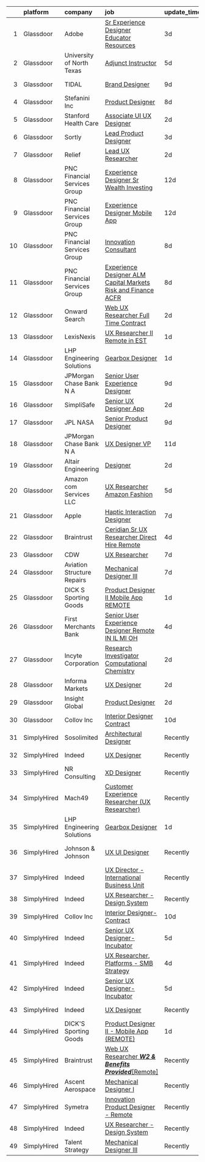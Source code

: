 

|    | platform    | company                      | job                                                                                                                                                                                                                                                                                                                                                                                                                                                                                                                                                                                                                                                                                                                                                                                                                                                                                                                                                                                                                                                                                                                                                                                                                                                                                                                                                                                                                                                                                                                                                                                                                                                                                          | update_time   | location                   |
|---:|:------------|:-----------------------------|:---------------------------------------------------------------------------------------------------------------------------------------------------------------------------------------------------------------------------------------------------------------------------------------------------------------------------------------------------------------------------------------------------------------------------------------------------------------------------------------------------------------------------------------------------------------------------------------------------------------------------------------------------------------------------------------------------------------------------------------------------------------------------------------------------------------------------------------------------------------------------------------------------------------------------------------------------------------------------------------------------------------------------------------------------------------------------------------------------------------------------------------------------------------------------------------------------------------------------------------------------------------------------------------------------------------------------------------------------------------------------------------------------------------------------------------------------------------------------------------------------------------------------------------------------------------------------------------------------------------------------------------------------------------------------------------------|:--------------|:---------------------------|
|  1 | Glassdoor   | Adobe                        | [Sr Experience Designer  Educator Resources](https://www.glassdoor.com/partner/jobListing.htm?pos=112&ao=1136043&s=58&guid=000001820ae89340ab7ce82d9c75471e&src=GD_JOB_AD&t=SR&vt=w&cs=1_8c2a128e&cb=1658040390809&jobListingId=1008002526524&jrtk=3-0-1g85eh4ski9h3801-1g85eh4t5ghre800-377edc9fe295c2cd-)                                                                                                                                                                                                                                                                                                                                                                                                                                                                                                                                                                                                                                                                                                                                                                                                                                                                                                                                                                                                                                                                                                                                                                                                                                                                                                                                                                                  | 3d            | San Francisco, CA          |
|  2 | Glassdoor   | University of North Texas    | [Adjunct Instructor](https://www.glassdoor.com/partner/jobListing.htm?pos=122&ao=1136043&s=58&guid=000001820ae89340ab7ce82d9c75471e&src=GD_JOB_AD&t=SR&vt=w&cs=1_a7245480&cb=1658040390810&jobListingId=1007998078690&jrtk=3-0-1g85eh4ski9h3801-1g85eh4t5ghre800-11123885eecd12ba-)                                                                                                                                                                                                                                                                                                                                                                                                                                                                                                                                                                                                                                                                                                                                                                                                                                                                                                                                                                                                                                                                                                                                                                                                                                                                                                                                                                                                          | 5d            | Denton, TX                 |
|  3 | Glassdoor   | TIDAL                        | [Brand Designer](https://www.glassdoor.com/partner/jobListing.htm?pos=106&ao=1136043&s=58&guid=000001820ae89340ab7ce82d9c75471e&src=GD_JOB_AD&t=SR&vt=w&cs=1_50d3bc2d&cb=1658040390809&jobListingId=1007991684188&jrtk=3-0-1g85eh4ski9h3801-1g85eh4t5ghre800-34481a920c14f864-)                                                                                                                                                                                                                                                                                                                                                                                                                                                                                                                                                                                                                                                                                                                                                                                                                                                                                                                                                                                                                                                                                                                                                                                                                                                                                                                                                                                                              | 9d            | New York, NY               |
|  4 | Glassdoor   | Stefanini  Inc               | [Product Designer](https://www.glassdoor.com/partner/jobListing.htm?pos=118&ao=1136043&s=58&guid=000001820ae89340ab7ce82d9c75471e&src=GD_JOB_AD&t=SR&vt=w&ea=1&cs=1_69c8aaaa&cb=1658040390810&jobListingId=1007993852074&jrtk=3-0-1g85eh4ski9h3801-1g85eh4t5ghre800-56990b212e5da083-)                                                                                                                                                                                                                                                                                                                                                                                                                                                                                                                                                                                                                                                                                                                                                                                                                                                                                                                                                                                                                                                                                                                                                                                                                                                                                                                                                                                                       | 8d            | Dearborn, MI               |
|  5 | Glassdoor   | Stanford Health Care         | [Associate UI UX Designer](https://www.glassdoor.com/partner/jobListing.htm?pos=105&ao=1136043&s=58&guid=000001820ae89340ab7ce82d9c75471e&src=GD_JOB_AD&t=SR&vt=w&cs=1_dc8d4b89&cb=1658040390808&jobListingId=1008006587395&jrtk=3-0-1g85eh4ski9h3801-1g85eh4t5ghre800-82d0a8a1108638f8-)                                                                                                                                                                                                                                                                                                                                                                                                                                                                                                                                                                                                                                                                                                                                                                                                                                                                                                                                                                                                                                                                                                                                                                                                                                                                                                                                                                                                    | 2d            | Palo Alto, CA              |
|  6 | Glassdoor   | Sortly                       | [Lead Product Designer](https://www.glassdoor.com/partner/jobListing.htm?pos=126&ao=1136043&s=58&guid=000001820ae89340ab7ce82d9c75471e&src=GD_JOB_AD&t=SR&vt=w&ea=1&cs=1_cbd57154&cb=1658040390813&jobListingId=1008003696829&jrtk=3-0-1g85eh4ski9h3801-1g85eh4t5ghre800-e0c01d7fa5bc23f8-)                                                                                                                                                                                                                                                                                                                                                                                                                                                                                                                                                                                                                                                                                                                                                                                                                                                                                                                                                                                                                                                                                                                                                                                                                                                                                                                                                                                                  | 3d            | Remote                     |
|  7 | Glassdoor   | Relief                       | [Lead UX Researcher](https://www.glassdoor.com/partner/jobListing.htm?pos=129&ao=1136043&s=58&guid=000001820ae89340ab7ce82d9c75471e&src=GD_JOB_AD&t=SR&vt=w&ea=1&cs=1_cedaccc5&cb=1658040390813&jobListingId=1008006015741&jrtk=3-0-1g85eh4ski9h3801-1g85eh4t5ghre800-e2e088f46b110141-)                                                                                                                                                                                                                                                                                                                                                                                                                                                                                                                                                                                                                                                                                                                                                                                                                                                                                                                                                                                                                                                                                                                                                                                                                                                                                                                                                                                                     | 2d            | Remote                     |
|  8 | Glassdoor   | PNC Financial Services Group | [Experience Designer Sr  Wealth   Investing](https://www.glassdoor.com/partner/jobListing.htm?pos=103&ao=1110586&s=58&guid=000001820ae89340ab7ce82d9c75471e&src=GD_JOB_AD&t=SR&vt=w&cs=1_68d8297b&cb=1658040390808&jobListingId=1007982586230&cpc=723ADC3DFE402989&jrtk=3-0-1g85eh4ski9h3801-1g85eh4t5ghre800-852df09ee39d4410--6NYlbfkN0AMofH_6zXbiqn6xehDj89HQNfpf30LHk40Y3Yl5cZTpm-EXukPQNetNbgZyPcaSjnrLyJG9xGhiJn6AMY7nPZIIk2W6QbAtdkHw7c08s-HRR-EwtVAVmAgm1s_EwF_EOKO_eWV3Ao9CuqBCzw3dZYwMHor6NJcWn1WU-8gw0fbu_LCJkTQGiOAmi1l1Y4_qFFSGZRFtJPcEPy7eKvOkPIKMVIm8_n6oMb7tVV0OEpfZBK7j7tw2QBoJJ_4qIK0pXP_usLwsBtPUdMSYNJ4zBlUZ4qdmRuxdTxgZ2jTaFACba_iGmGI06Tv98tqMw5zHwWrriV2aVDJl8BPfOeqmiqicmmJhc9mBx3hRQ6LfmYobxnsfO1ye2XcIUyfz2PqGOdBu9jwT9U_SQ968zKBauWHyw3pMPDSWyheep7DQiSiLATSRsXWpE6L4ztLwuHR5L2t4mou12jYX_b38lGszdSY_nS-6OZOr6aeF_-ERkoe-y2UU2qqnefok4DZijSQ3_Rq3NbYnDzOOkZtcsuLtoxUuxONWBM0NJ7BSy4O3o7dYyudc-QgNoV_NFLfagRTWNL2_uAx6LLy4KTmzpODAuJ8tJrxKkviyVsUepG9SY53_61dW6jHnm67CruwoYRcNtf6Y-TCeI9-za0YQp4-DQZuXRBV73OvaBL8cK4O4YjM14ULvdeXA2xvJ6jDjkoJR9Lzd0kZGmJXi7yl4I3p8EJHfM6qCr9GuRJ01EPoWfweAXgKLUUoPUmEI9Ob-BxCgje2p2Wkgm8piWDlkUqKaYYFqKcBofQ_Aqm1iUWfSw0BelGYOlUd2uGsJn-8uj0m5IMWuhDvRcmREnGJ57EwTVwCmhdy_l-DGa7LtkNl6ULQPvYI9_ARUnZWPsXeegwjZi1v_WzYTOtRjcS8DQgmUKj_nTgi-mBTpZM8aUql6_ZNHhH8cpPfau7uAza0twXx2VaC6T8F03ScpPb3LwwbWQIdAO4Yy22czgFnPlNwIx2x39jkcnOddAGVPMAKmm0vW1FMgtTSicc7ReGql79BbJLsgrZyEcyCn4Kv0v-MuPCMFAnkSPdDmqtKXeTYE9tjOybKC_Tgwvae94btdrwo0CI-WcYZgRZrt-k22pdk61LLg-MWuO36xKZaiJ8wcZ4peUL2TSOpa27qBVgNtjZEF8EIyvWXh_qocuDlncSk9dxgI6WL0lWBP201QPYX0V-xhDshdrxxZ8eHJN0bcaw-taBKGvUACrXYM9quL2lwvmWFi2nlJ0NPs4Ev7YErsWeFu0vB-7ike1fhAg%3D%3D) | 12d           | Pittsburgh, PA             |
|  9 | Glassdoor   | PNC Financial Services Group | [Experience Designer   Mobile App](https://www.glassdoor.com/partner/jobListing.htm?pos=101&ao=1110586&s=58&guid=000001820ae89340ab7ce82d9c75471e&src=GD_JOB_AD&t=SR&vt=w&cs=1_4c285488&cb=1658040390808&jobListingId=1007982588220&cpc=82B3195DA92CAF92&jrtk=3-0-1g85eh4ski9h3801-1g85eh4t5ghre800-68cc8588b984d398--6NYlbfkN0AMofH_6zXbiqn6xehDj89HQNfpf30LHk40Y3Yl5cZTpm-EXukPQNetNbgZyPcaSjnrLyJG9xGhiN6pcVensUROEhmMBG7ruwUuDO-3_ER7-oi202RhxDgnRm9NWBYVYuubQ-auQ_EhJGJa8tPCBiXfYspzCyP3wsAGyYVw-kFoVeUxWUMk5KoAKTwPC2hBczVQ5fzXXuJKo5775nOXHPeFUXrToHYYj2c7A1iv6pB8-qZypGDA6o3zpCJeCLxyOl4jf969_G13B_6E8YjCKCvL-cAuAuYfNVMWFqtbjwmtiB_y-yh_pOWuSucEgfSC9eOqJEUA9R1kwF10NPsZTZ9GrYFU1D8fz4-L6nLhHqmUUWn_KRXu0BlznilqiVcGW0istNtXqDnzW03tNR0c7xlXx9q6x4XhVCg8Ul8gDj7WhAMBRK79dxfvGrIL7nPnTCon5_PeorM_GnMvoND5zoH6tj0fkn14xOFXyuE9BMDdWB9O_kPC2BH0NkawqK3Eo3945RrFy1lqyFdeoN0ZvS_AgXVBe2J3SEAW427QYqGx336pWk0lXpL4vNUU_E-wA1gpLZBHysRhotNXjmqFXdbL7lQTBTQiDIwd2yhDi7Lq9H_r4fRoQW5ArqmLckcLsnYVjd06DFOrwtRWwMyLJ9UJ8koxF5zV0s-bupFjYLcF6HBAx_GYGd4ShKrPssYATDqlnlrL55NecWPwxNIpnFz4APkZk6t5VKm-BKnZOEuSHzo2niCUG7APsw8lrKIjVVcROFMOZy-Mzqqd6aBdpKsM1VG3qW1mphp6CVwZdPvf00_hCjzjNJ8U0h-7ErrIop_S7ph-gdtmKPYtfVJPqrI6NHdJrotOS53X6DWm6tonsRIBeJCOIgRJccrRJLSoX3BonFCE0E5myBIrXZbvscpjwsYne6qF-JRyMPTgeep7xIGMnoq9SS07PD6VDrvNwWgoL3XqDkSCgXXSuPc4aeu5L1j780PFEi4m16onX3eWfbfyTNg2cjVaOcrYyNDkcCuongGYycF-RDIYYY9kn7mumnTa2PDDFDrzTR1dhC6HvGpN4fRD7kXzS7Vlex3VicfWzKotkVAmHAIjG6ahKgfxUTKFdWthF64jV1YwW2-W-BGvU1J7R_wxj2JXX25xF4NCFXk02aoxFqPf_Ay-F14XkoQKe3ljKrk7gnginCGINXTv8vxGk5fnbP4qbErgGcPxAoM0qiB_qLsWkbplFavE)                                                                       | 12d           | Pittsburgh, PA             |
| 10 | Glassdoor   | PNC Financial Services Group | [Innovation Consultant](https://www.glassdoor.com/partner/jobListing.htm?pos=123&ao=1136043&s=58&guid=000001820ae89340ab7ce82d9c75471e&src=GD_JOB_AD&t=SR&vt=w&cs=1_05528d0a&cb=1658040390810&jobListingId=1007993895260&jrtk=3-0-1g85eh4ski9h3801-1g85eh4t5ghre800-2ad32cf42f2e637e-)                                                                                                                                                                                                                                                                                                                                                                                                                                                                                                                                                                                                                                                                                                                                                                                                                                                                                                                                                                                                                                                                                                                                                                                                                                                                                                                                                                                                       | 8d            | Pittsburgh, PA             |
| 11 | Glassdoor   | PNC Financial Services Group | [Experience Designer   ALM  Capital Markets  Risk and Finance  ACFR ](https://www.glassdoor.com/partner/jobListing.htm?pos=128&ao=1136043&s=58&guid=000001820ae89340ab7ce82d9c75471e&src=GD_JOB_AD&t=SR&vt=w&cs=1_47d3d137&cb=1658040390813&jobListingId=1007993895438&jrtk=3-0-1g85eh4ski9h3801-1g85eh4t5ghre800-eb96139871395f34-)                                                                                                                                                                                                                                                                                                                                                                                                                                                                                                                                                                                                                                                                                                                                                                                                                                                                                                                                                                                                                                                                                                                                                                                                                                                                                                                                                         | 8d            | New York, NY               |
| 12 | Glassdoor   | Onward Search                | [Web UX Researcher  Full Time  Contract ](https://www.glassdoor.com/partner/jobListing.htm?pos=104&ao=1110586&s=58&guid=000001820ae89340ab7ce82d9c75471e&src=GD_JOB_AD&t=SR&vt=w&cs=1_625ede27&cb=1658040390808&jobListingId=1008005501937&cpc=334ABAF5D42DC775&jrtk=3-0-1g85eh4ski9h3801-1g85eh4t5ghre800-a3bbd19de3746ecd--6NYlbfkN0B7YoEZZ2QAGDyEGGmBPAUWSHc1Mt3sMCn9FehKcWA3w8FH2hNAUDUUAF3DNhQFSEidb9E_fyB2635xYtWEG6LLSYCXgYnIslJl3Yx8mmOpvGpCUqvIAXaFaMrpy5hKskjUT68f1KdrkZlWF4SLSupbxOOB0tlV_m-cpRbczRNLnxjcR4K3GEaNOFesCNvK6ZHiAmc69L0Q8XOO7DnuiWPehMA8IVxUgi9Vs69JMY94NoP3koUWwLMFVx-_UWkmQ5FuIFla4qtdNjTy9oTFjyyqHtrPESPv7N5GWqD8qzcztP3jpdrRWDUG1qOAzzt2wwzhk7FsiaUI1WyA6y2r86hFDVmSi0z_Rldv9wwnom607LirshutAy2wE8l5QMQDc4ZR35CjSmDlhT4fnaGrLXvM2VkI54Iy6riZDmS9iFkVxKjtLfd7BBJ6GzGC6Ss6neE9zgyFTBPuzjrts3DCiy_yurg3L-ey2REPnyOXgO2fTH6NHycWtdsNIDgIBDXoYg1bE6knZHht1KhSkNq5Ipy5qINKvRo8lKJ32XrGPTkFijGpNq0VDPmLx6dvUyrCjzSlXndS9gIXP-1JnWhPPpXOCw7yTj7B4kh-DBrnlKpGody_OcSATlqO_PYNvlCSE_IwV8hfEuIDc80esEiT83Yx1uDukRqRp7KuL1Cy_2UZ8A5zLqOTFEuB_qNFw-qFMzqDivVBOmWQQ47anZsOFcv0e_PHZyCRQgeg6wTEils_mhzs_Q3qMNvF5CIfY_NB8DCtd8DlmQw5gx0NbS1d1y13s1D-Bo85gjJhT4C3p-tCsd2DgFipUrJq7z37T-D_6Zko3VLVKht8UiMKTymbZAIv9WhSn5RBBnvNhOtwF_o_2F6sDsH_KHNTkvEyVfzfcTxNQ8SP-Qx3sD-mq18251ko642PTaLsd6ULMFS4pg873lNscdb-jsrNUqTIbOqD6cvAw0Ei5iyB0CH_VQ82miCcjNgogU2X7mMQYeoAse9h_zoawB7ewFO-IzX0H65c6Rq8KUCAY9MFCw%3D%3D)                                                                                                                                                                                                                                                                    | 2d            | Newark, CA                 |
| 13 | Glassdoor   | LexisNexis                   | [UX Researcher II  Remote   in EST ](https://www.glassdoor.com/partner/jobListing.htm?pos=113&ao=1136043&s=58&guid=000001820ae89340ab7ce82d9c75471e&src=GD_JOB_AD&t=SR&vt=w&cs=1_c5c0fc5c&cb=1658040390809&jobListingId=1008008674114&jrtk=3-0-1g85eh4ski9h3801-1g85eh4t5ghre800-853ccee2b6d54b21-)                                                                                                                                                                                                                                                                                                                                                                                                                                                                                                                                                                                                                                                                                                                                                                                                                                                                                                                                                                                                                                                                                                                                                                                                                                                                                                                                                                                          | 1d            | North Carolina             |
| 14 | Glassdoor   | LHP Engineering Solutions    | [Gearbox Designer](https://www.glassdoor.com/partner/jobListing.htm?pos=111&ao=1136043&s=58&guid=000001820ae89340ab7ce82d9c75471e&src=GD_JOB_AD&t=SR&vt=w&ea=1&cs=1_0afbf645&cb=1658040390809&jobListingId=1008008477798&jrtk=3-0-1g85eh4ski9h3801-1g85eh4t5ghre800-1593ba4b841fd41b-)                                                                                                                                                                                                                                                                                                                                                                                                                                                                                                                                                                                                                                                                                                                                                                                                                                                                                                                                                                                                                                                                                                                                                                                                                                                                                                                                                                                                       | 1d            | Novi, MI                   |
| 15 | Glassdoor   | JPMorgan Chase Bank  N A     | [Senior User Experience Designer](https://www.glassdoor.com/partner/jobListing.htm?pos=125&ao=1136043&s=58&guid=000001820ae89340ab7ce82d9c75471e&src=GD_JOB_AD&t=SR&vt=w&cs=1_469c6b14&cb=1658040390810&jobListingId=1007991504187&jrtk=3-0-1g85eh4ski9h3801-1g85eh4t5ghre800-87ea9470d0349728-)                                                                                                                                                                                                                                                                                                                                                                                                                                                                                                                                                                                                                                                                                                                                                                                                                                                                                                                                                                                                                                                                                                                                                                                                                                                                                                                                                                                             | 9d            | Chicago, IL                |
| 16 | Glassdoor   | SimpliSafe                   | [Senior UX Designer  App](https://www.glassdoor.com/partner/jobListing.htm?pos=130&ao=1136043&s=58&guid=000001820ae89340ab7ce82d9c75471e&src=GD_JOB_AD&t=SR&vt=w&ea=1&cs=1_acc74b2c&cb=1658040390813&jobListingId=1008005912574&jrtk=3-0-1g85eh4ski9h3801-1g85eh4t5ghre800-2220c3f75c3d3ad9-)                                                                                                                                                                                                                                                                                                                                                                                                                                                                                                                                                                                                                                                                                                                                                                                                                                                                                                                                                                                                                                                                                                                                                                                                                                                                                                                                                                                                | 2d            | Boston, MA                 |
| 17 | Glassdoor   | JPL NASA                     | [Senior Product Designer](https://www.glassdoor.com/partner/jobListing.htm?pos=110&ao=1136043&s=58&guid=000001820ae89340ab7ce82d9c75471e&src=GD_JOB_AD&t=SR&vt=w&cs=1_20efaae3&cb=1658040390809&jobListingId=1007989694735&jrtk=3-0-1g85eh4ski9h3801-1g85eh4t5ghre800-726b97320080a688-)                                                                                                                                                                                                                                                                                                                                                                                                                                                                                                                                                                                                                                                                                                                                                                                                                                                                                                                                                                                                                                                                                                                                                                                                                                                                                                                                                                                                     | 9d            | Pasadena, CA               |
| 18 | Glassdoor   | JPMorgan Chase Bank  N A     | [UX Designer  VP](https://www.glassdoor.com/partner/jobListing.htm?pos=120&ao=1136043&s=58&guid=000001820ae89340ab7ce82d9c75471e&src=GD_JOB_AD&t=SR&vt=w&cs=1_f87b3e50&cb=1658040390810&jobListingId=1007986250091&jrtk=3-0-1g85eh4ski9h3801-1g85eh4t5ghre800-8f8bdca42a820949-)                                                                                                                                                                                                                                                                                                                                                                                                                                                                                                                                                                                                                                                                                                                                                                                                                                                                                                                                                                                                                                                                                                                                                                                                                                                                                                                                                                                                             | 11d           | Columbus, OH               |
| 19 | Glassdoor   | Altair Engineering           | [Designer](https://www.glassdoor.com/partner/jobListing.htm?pos=116&ao=1136043&s=58&guid=000001820ae89340ab7ce82d9c75471e&src=GD_JOB_AD&t=SR&vt=w&cs=1_4b8a3ec0&cb=1658040390810&jobListingId=1008006488984&jrtk=3-0-1g85eh4ski9h3801-1g85eh4t5ghre800-c3da16eb45760725-)                                                                                                                                                                                                                                                                                                                                                                                                                                                                                                                                                                                                                                                                                                                                                                                                                                                                                                                                                                                                                                                                                                                                                                                                                                                                                                                                                                                                                    | 2d            | Troy, MI                   |
| 20 | Glassdoor   | Amazon com Services LLC      | [UX Researcher  Amazon Fashion](https://www.glassdoor.com/partner/jobListing.htm?pos=114&ao=1136043&s=58&guid=000001820ae89340ab7ce82d9c75471e&src=GD_JOB_AD&t=SR&vt=w&cs=1_1880c19c&cb=1658040390809&jobListingId=1007998212290&jrtk=3-0-1g85eh4ski9h3801-1g85eh4t5ghre800-55719db91ea1cfd5-)                                                                                                                                                                                                                                                                                                                                                                                                                                                                                                                                                                                                                                                                                                                                                                                                                                                                                                                                                                                                                                                                                                                                                                                                                                                                                                                                                                                               | 5d            | Seattle, WA                |
| 21 | Glassdoor   | Apple                        | [Haptic Interaction Designer](https://www.glassdoor.com/partner/jobListing.htm?pos=107&ao=1136043&s=58&guid=000001820ae89340ab7ce82d9c75471e&src=GD_JOB_AD&t=SR&vt=w&cs=1_0553f340&cb=1658040390809&jobListingId=1007994237603&jrtk=3-0-1g85eh4ski9h3801-1g85eh4t5ghre800-5900c6dd87662369-)                                                                                                                                                                                                                                                                                                                                                                                                                                                                                                                                                                                                                                                                                                                                                                                                                                                                                                                                                                                                                                                                                                                                                                                                                                                                                                                                                                                                 | 7d            | Cupertino, CA              |
| 22 | Glassdoor   | Braintrust                   | [Ceridian   Sr UX Researcher   Direct Hire  Remote ](https://www.glassdoor.com/partner/jobListing.htm?pos=121&ao=1136043&s=58&guid=000001820ae89340ab7ce82d9c75471e&src=GD_JOB_AD&t=SR&vt=w&cs=1_3f0355f3&cb=1658040390810&jobListingId=1008000725172&jrtk=3-0-1g85eh4ski9h3801-1g85eh4t5ghre800-ce75e25b30663977-)                                                                                                                                                                                                                                                                                                                                                                                                                                                                                                                                                                                                                                                                                                                                                                                                                                                                                                                                                                                                                                                                                                                                                                                                                                                                                                                                                                          | 4d            | San Francisco, CA          |
| 23 | Glassdoor   | CDW                          | [UX Researcher](https://www.glassdoor.com/partner/jobListing.htm?pos=117&ao=1136043&s=58&guid=000001820ae89340ab7ce82d9c75471e&src=GD_JOB_AD&t=SR&vt=w&cs=1_e314c8b1&cb=1658040390810&jobListingId=1007994828686&jrtk=3-0-1g85eh4ski9h3801-1g85eh4t5ghre800-1518a447f5e73cdd-)                                                                                                                                                                                                                                                                                                                                                                                                                                                                                                                                                                                                                                                                                                                                                                                                                                                                                                                                                                                                                                                                                                                                                                                                                                                                                                                                                                                                               | 7d            | Remote                     |
| 24 | Glassdoor   | Aviation Structure Repairs   | [Mechanical Designer III](https://www.glassdoor.com/partner/jobListing.htm?pos=127&ao=1136043&s=58&guid=000001820ae89340ab7ce82d9c75471e&src=GD_JOB_AD&t=SR&vt=w&ea=1&cs=1_07ecfc69&cb=1658040390813&jobListingId=1007994315994&jrtk=3-0-1g85eh4ski9h3801-1g85eh4t5ghre800-4face29f42c2021e-)                                                                                                                                                                                                                                                                                                                                                                                                                                                                                                                                                                                                                                                                                                                                                                                                                                                                                                                                                                                                                                                                                                                                                                                                                                                                                                                                                                                                | 7d            | Macomb, MI                 |
| 25 | Glassdoor   | DICK S Sporting Goods        | [Product Designer II   Mobile App  REMOTE ](https://www.glassdoor.com/partner/jobListing.htm?pos=108&ao=1136043&s=58&guid=000001820ae89340ab7ce82d9c75471e&src=GD_JOB_AD&t=SR&vt=w&cs=1_595b6d3e&cb=1658040390809&jobListingId=1008008941755&jrtk=3-0-1g85eh4ski9h3801-1g85eh4t5ghre800-be7c7078d6baa20f-)                                                                                                                                                                                                                                                                                                                                                                                                                                                                                                                                                                                                                                                                                                                                                                                                                                                                                                                                                                                                                                                                                                                                                                                                                                                                                                                                                                                   | 1d            | Coraopolis, PA             |
| 26 | Glassdoor   | First Merchants Bank         | [Senior User Experience Designer  Remote IN  IL  MI  OH ](https://www.glassdoor.com/partner/jobListing.htm?pos=115&ao=1136043&s=58&guid=000001820ae89340ab7ce82d9c75471e&src=GD_JOB_AD&t=SR&vt=w&cs=1_a27f000d&cb=1658040390810&jobListingId=1008001128862&jrtk=3-0-1g85eh4ski9h3801-1g85eh4t5ghre800-d8f6d0206cc9a757-)                                                                                                                                                                                                                                                                                                                                                                                                                                                                                                                                                                                                                                                                                                                                                                                                                                                                                                                                                                                                                                                                                                                                                                                                                                                                                                                                                                     | 4d            | Columbus, OH               |
| 27 | Glassdoor   | Incyte Corporation           | [Research Investigator  Computational Chemistry](https://www.glassdoor.com/partner/jobListing.htm?pos=124&ao=1136043&s=58&guid=000001820ae89340ab7ce82d9c75471e&src=GD_JOB_AD&t=SR&vt=w&cs=1_9755bd5d&cb=1658040390810&jobListingId=1008006929325&jrtk=3-0-1g85eh4ski9h3801-1g85eh4t5ghre800-b714504990a60a1c-)                                                                                                                                                                                                                                                                                                                                                                                                                                                                                                                                                                                                                                                                                                                                                                                                                                                                                                                                                                                                                                                                                                                                                                                                                                                                                                                                                                              | 2d            | Wilmington, DE             |
| 28 | Glassdoor   | Informa Markets              | [UX Designer](https://www.glassdoor.com/partner/jobListing.htm?pos=119&ao=1136043&s=58&guid=000001820ae89340ab7ce82d9c75471e&src=GD_JOB_AD&t=SR&vt=w&ea=1&cs=1_245e69bd&cb=1658040390810&jobListingId=1008007012984&jrtk=3-0-1g85eh4ski9h3801-1g85eh4t5ghre800-4503b7013e6add56-)                                                                                                                                                                                                                                                                                                                                                                                                                                                                                                                                                                                                                                                                                                                                                                                                                                                                                                                                                                                                                                                                                                                                                                                                                                                                                                                                                                                                            | 2d            | Irving, TX                 |
| 29 | Glassdoor   | Insight Global               | [Product Designer](https://www.glassdoor.com/partner/jobListing.htm?pos=102&ao=1110586&s=58&guid=000001820ae89340ab7ce82d9c75471e&src=GD_JOB_AD&t=SR&vt=w&cs=1_4b028e85&cb=1658040390808&jobListingId=1008005762646&cpc=334ABAF5D42DC775&jrtk=3-0-1g85eh4ski9h3801-1g85eh4t5ghre800-773602c67d801193--6NYlbfkN0BKkHZu3wF05EeDimN_p6sYpKCMArvwa95YdH7UpkaBCqc7l59ErwqcmBgkDtjqpj4eYWQYbB-X6VJbPdLR8PgSUcFb2185iFtPuzWTl-KO3B3fPG7doCGf5vEGTJzQSZl8HClF_sV2vhC7CQy1TLnlQZuazLMLmFOMfLNh-AQ5ydiBuz_3VFpGIvXA8wj1B3IvBnf3c5PsxHMXMEmb7k63UBFmgd8fSnPorIdLElpJGHHPpAUjrKFiXSEA8QlBv-7TejC_foHIAoGFUVYUTl3Fj_FhJMzKlShU2EYlg9l3CZlnJ6pZz5R_x1tdEVFVgX6mOgv0wIq8D3CbZLU-aL0HFnkcZQRT7CkVL10nu5sz6tqznRHK0jrgja0nDTUMYdevfbqV6MXS2-z9swpGfUu38SFt7biGie8PUzvaejYOl6Ui8i7P8oWrpCsjNhKSkGEJng2Hel9V68DNgcRP_afUGlL-FcyaUcRaClpxBDhnmQ%3D%3D)                                                                                                                                                                                                                                                                                                                                                                                                                                                                                                                                                                                                                                                                                                                                                                                                                                                           | 2d            | Dearborn, MI               |
| 30 | Glassdoor   | Collov Inc                   | [Interior Designer Contract](https://www.glassdoor.com/partner/jobListing.htm?pos=109&ao=1136043&s=58&guid=000001820ae89340ab7ce82d9c75471e&src=GD_JOB_AD&t=SR&vt=w&ea=1&cs=1_f644d5d7&cb=1658040390809&jobListingId=1007988370649&jrtk=3-0-1g85eh4ski9h3801-1g85eh4t5ghre800-4c05ee95f3caf0ce-)                                                                                                                                                                                                                                                                                                                                                                                                                                                                                                                                                                                                                                                                                                                                                                                                                                                                                                                                                                                                                                                                                                                                                                                                                                                                                                                                                                                             | 10d           | Remote                     |
| 31 | SimplyHired | Sosolimited                  | [Architectural Designer](https://www.simplyhired.com/job/1wnZZjS_T2B-Khb33FLg8m5W26VpFJO-O7M0joPbDLzOi2-l3WqCTg?q=generative+designer)                                                                                                                                                                                                                                                                                                                                                                                                                                                                                                                                                                                                                                                                                                                                                                                                                                                                                                                                                                                                                                                                                                                                                                                                                                                                                                                                                                                                                                                                                                                                                       | Recently      | Boston, MA                 |
| 32 | SimplyHired | Indeed                       | [UX Designer](https://www.simplyhired.com/job/7GiZIE7D3Vdy_WwQaWJKRxT3iPyT6Rqzli4Zo5eTP3IEz4tsOt1bKA?q=generative+designer)                                                                                                                                                                                                                                                                                                                                                                                                                                                                                                                                                                                                                                                                                                                                                                                                                                                                                                                                                                                                                                                                                                                                                                                                                                                                                                                                                                                                                                                                                                                                                                  | Recently      | United States              |
| 33 | SimplyHired | NR Consulting                | [XD Designer](https://www.simplyhired.com/job/P6myDGETgTQaOZ6DR-q1K3YtrEX8D3XfV62ZDDaajMYUd6aqPtn21w?q=generative+designer)                                                                                                                                                                                                                                                                                                                                                                                                                                                                                                                                                                                                                                                                                                                                                                                                                                                                                                                                                                                                                                                                                                                                                                                                                                                                                                                                                                                                                                                                                                                                                                  | Recently      | Remote                     |
| 34 | SimplyHired | Mach49                       | [Customer Experience Researcher (UX Researcher)](https://www.simplyhired.com/job/gqc9Ocab-denE9zg_FBaTShyzapkVQXgcFJ-vcQ1KVfTZeOjGs_qOA?q=generative+designer)                                                                                                                                                                                                                                                                                                                                                                                                                                                                                                                                                                                                                                                                                                                                                                                                                                                                                                                                                                                                                                                                                                                                                                                                                                                                                                                                                                                                                                                                                                                               | Recently      | Boston, MA                 |
| 35 | SimplyHired | LHP Engineering Solutions    | [Gearbox Designer](https://www.simplyhired.com/job/VMY6SP8_4getA_7vpm0beyLYlhyePz0Z4YOFw2xXbYA0aVDhHjkIHw?q=generative+designer)                                                                                                                                                                                                                                                                                                                                                                                                                                                                                                                                                                                                                                                                                                                                                                                                                                                                                                                                                                                                                                                                                                                                                                                                                                                                                                                                                                                                                                                                                                                                                             | 1d            | Novi, MI                   |
| 36 | SimplyHired | Johnson & Johnson            | [UX UI Designer](https://www.simplyhired.com/job/QSZJffOFdJ--mjMYAsTSb-hGdYY7MoOdum3yHwcNljEUMAJWgSmGIw?q=generative+designer)                                                                                                                                                                                                                                                                                                                                                                                                                                                                                                                                                                                                                                                                                                                                                                                                                                                                                                                                                                                                                                                                                                                                                                                                                                                                                                                                                                                                                                                                                                                                                               | Recently      | Cincinnati, OH +1 location |
| 37 | SimplyHired | Indeed                       | [UX Director - International Business Unit](https://www.simplyhired.com/job/BP5a3dFO71PhecfGzbktZ_rwZtSti1yXAzonngED8xWaoRvIOzbsNA?q=generative+designer)                                                                                                                                                                                                                                                                                                                                                                                                                                                                                                                                                                                                                                                                                                                                                                                                                                                                                                                                                                                                                                                                                                                                                                                                                                                                                                                                                                                                                                                                                                                                    | Recently      | United States              |
| 38 | SimplyHired | Indeed                       | [UX Researcher - Design System](https://www.simplyhired.com/job/FqLi6Dh4L7108zoqpbIbl4R9ihOb6AetgY3ZuUCqvnGljX8MjEHJ7A?q=generative+designer)                                                                                                                                                                                                                                                                                                                                                                                                                                                                                                                                                                                                                                                                                                                                                                                                                                                                                                                                                                                                                                                                                                                                                                                                                                                                                                                                                                                                                                                                                                                                                | Recently      | United States              |
| 39 | SimplyHired | Collov Inc                   | [Interior Designer-Contract](https://www.simplyhired.com/job/BWulXfwm_DajYkRoVR_cHEZ0YAw0ZzUYn4k1ZR9ZbVk7SbJZhkaf0Q?q=generative+designer)                                                                                                                                                                                                                                                                                                                                                                                                                                                                                                                                                                                                                                                                                                                                                                                                                                                                                                                                                                                                                                                                                                                                                                                                                                                                                                                                                                                                                                                                                                                                                   | 10d           | Remote                     |
| 40 | SimplyHired | Indeed                       | [Senior UX Designer- Incubator](https://www.simplyhired.com/job/P2Qah3KvihmY9oU0JZ6WySv4uubZCo-4_kG0Bvf_fuSu6ca78-sPKg?q=generative+designer)                                                                                                                                                                                                                                                                                                                                                                                                                                                                                                                                                                                                                                                                                                                                                                                                                                                                                                                                                                                                                                                                                                                                                                                                                                                                                                                                                                                                                                                                                                                                                | 5d            | United States              |
| 41 | SimplyHired | Indeed                       | [UX Researcher, Platforms - SMB Strategy](https://www.simplyhired.com/job/lylel7PVxPeCyik3_eAWBNleZBqYJYbsGsF7ebwonM9obvBCoIlYpQ?q=generative+designer)                                                                                                                                                                                                                                                                                                                                                                                                                                                                                                                                                                                                                                                                                                                                                                                                                                                                                                                                                                                                                                                                                                                                                                                                                                                                                                                                                                                                                                                                                                                                      | 4d            | United States              |
| 42 | SimplyHired | Indeed                       | [Senior UX Designer- Incubator](https://www.simplyhired.com/job/P2Qah3KvihmY9oU0JZ6WySv4uubZCo-4_kG0Bvf_fuSu6ca78-sPKg?q=generative+designer)                                                                                                                                                                                                                                                                                                                                                                                                                                                                                                                                                                                                                                                                                                                                                                                                                                                                                                                                                                                                                                                                                                                                                                                                                                                                                                                                                                                                                                                                                                                                                | 5d            | United States              |
| 43 | SimplyHired | Indeed                       | [UX Designer](https://www.simplyhired.com/job/7GiZIE7D3Vdy_WwQaWJKRxT3iPyT6Rqzli4Zo5eTP3IEz4tsOt1bKA?q=generative+designer)                                                                                                                                                                                                                                                                                                                                                                                                                                                                                                                                                                                                                                                                                                                                                                                                                                                                                                                                                                                                                                                                                                                                                                                                                                                                                                                                                                                                                                                                                                                                                                  | Recently      | United States              |
| 44 | SimplyHired | DICK'S Sporting Goods        | [Product Designer II - Mobile App (REMOTE)](https://www.simplyhired.com/job/13f_EcteEkHjUqAxgMcRBIS3nmNXjucrN6G85tWcg0lJZEwtaQf_Pw?q=generative+designer)                                                                                                                                                                                                                                                                                                                                                                                                                                                                                                                                                                                                                                                                                                                                                                                                                                                                                                                                                                                                                                                                                                                                                                                                                                                                                                                                                                                                                                                                                                                                    | 1d            | Coraopolis, PA             |
| 45 | SimplyHired | Braintrust                   | [Web UX Researcher ***W2 & Benefits Provided***[Remote]](https://www.simplyhired.com/job/PjCk0FMaYSNF6A2RWzhFtdYwB3h4FbSKdnkjizFmN223F9iF6Pwvxw?q=generative+designer)                                                                                                                                                                                                                                                                                                                                                                                                                                                                                                                                                                                                                                                                                                                                                                                                                                                                                                                                                                                                                                                                                                                                                                                                                                                                                                                                                                                                                                                                                                                       | Recently      | San Francisco, CA          |
| 46 | SimplyHired | Ascent Aerospace             | [Mechanical Designer I](https://www.simplyhired.com/job/m9uL8E-KBSidP7pxfgEvNZvofvtuyESSvshWn47w-CPfzWYXILw1_Q?q=generative+designer)                                                                                                                                                                                                                                                                                                                                                                                                                                                                                                                                                                                                                                                                                                                                                                                                                                                                                                                                                                                                                                                                                                                                                                                                                                                                                                                                                                                                                                                                                                                                                        | Recently      | Macomb, MI                 |
| 47 | SimplyHired | Symetra                      | [Innovation Product Designer - Remote](https://www.simplyhired.com/job/hSkWjaWMYgFhCFQx-vz3tfIowyPuP4lujgWiB5HyDVHP--PC0XA9tQ?q=generative+designer)                                                                                                                                                                                                                                                                                                                                                                                                                                                                                                                                                                                                                                                                                                                                                                                                                                                                                                                                                                                                                                                                                                                                                                                                                                                                                                                                                                                                                                                                                                                                         | Recently      | Bellevue, WA               |
| 48 | SimplyHired | Indeed                       | [UX Researcher - Design System](https://www.simplyhired.com/job/FqLi6Dh4L7108zoqpbIbl4R9ihOb6AetgY3ZuUCqvnGljX8MjEHJ7A?q=generative+designer)                                                                                                                                                                                                                                                                                                                                                                                                                                                                                                                                                                                                                                                                                                                                                                                                                                                                                                                                                                                                                                                                                                                                                                                                                                                                                                                                                                                                                                                                                                                                                | Recently      | United States              |
| 49 | SimplyHired | Talent Strategy              | [Mechanical Designer III](https://www.simplyhired.com/job/QAndlW0HPOFLpSohOKD-T_uNGrJIsISB_1NXEEgeZBkbPDqvu6Kk5Q?q=generative+designer)                                                                                                                                                                                                                                                                                                                                                                                                                                                                                                                                                                                                                                                                                                                                                                                                                                                                                                                                                                                                                                                                                                                                                                                                                                                                                                                                                                                                                                                                                                                                                      | Recently      | Macomb, MI                 |